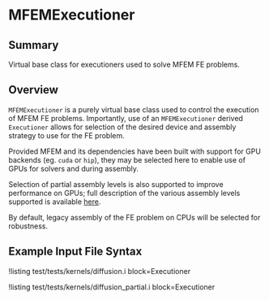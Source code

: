 # MFEMExecutioner

## Summary

Virtual base class for executioners used to solve MFEM FE problems.

## Overview

`MFEMExecutioner` is a purely virtual base class used to control the execution of MFEM FE problems.
Importantly, use of an `MFEMExecutioner` derived `Executioner` allows for selection of the desired
device and assembly strategy to use for the FE problem.

Provided MFEM and its dependencies have been built with support for GPU backends (eg. `cuda` or
`hip`), they may be selected here to enable use of GPUs for solvers and during assembly.

Selection of partial assembly levels is also supported to improve performance on GPUs; full
description of the various assembly levels supported is available
 [here](https://mfem.org/performance/).

By default, legacy assembly of the FE problem on CPUs will be selected for robustness.

## Example Input File Syntax

!listing test/tests/kernels/diffusion.i block=Executioner

!listing test/tests/kernels/diffusion_partial.i block=Executioner
